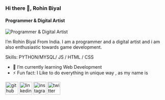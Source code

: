 ### Hi there 👋, Rohin Biyal
#### Programmer & Digital Artist
![Programmer & Digital Artist](https://pbs.twimg.com/profile_banners/1495650939000143874/1659267070/1080x360)

I’m Rohin Biyal From India. I am a programmer and a digital artist and i am also enthusiastic towards game development.

Skills: PYTHON/MYSQL/ JS / HTML / CSS

- 🌱 I’m currently learning Web Development 
- ⚡ Fun fact: I Like to do everything in unique way , as my name is 


[<img src='https://cdn.jsdelivr.net/npm/simple-icons@3.0.1/icons/github.svg' alt='github' height='40'>](https://github.com/R0hin999)  [<img src='https://cdn.jsdelivr.net/npm/simple-icons@3.0.1/icons/linkedin.svg' alt='linkedin' height='40'>](https://www.linkedin.com/in/https://www.linkedin.com/in/rohin-biyal-b9baa0216//)  [<img src='https://cdn.jsdelivr.net/npm/simple-icons@3.0.1/icons/instagram.svg' alt='instagram' height='40'>](https://www.instagram.com/https://www.instagram.com/irohinbiyal//)  [<img src='https://cdn.jsdelivr.net/npm/simple-icons@3.0.1/icons/twitter.svg' alt='twitter' height='40'>](https://twitter.com/https://twitter.com/BiyalRohin)  

